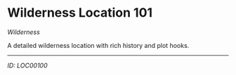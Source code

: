 # Wilderness Location 101

*Wilderness*

A detailed wilderness location with rich history and plot hooks.

---
*ID: LOC00100*